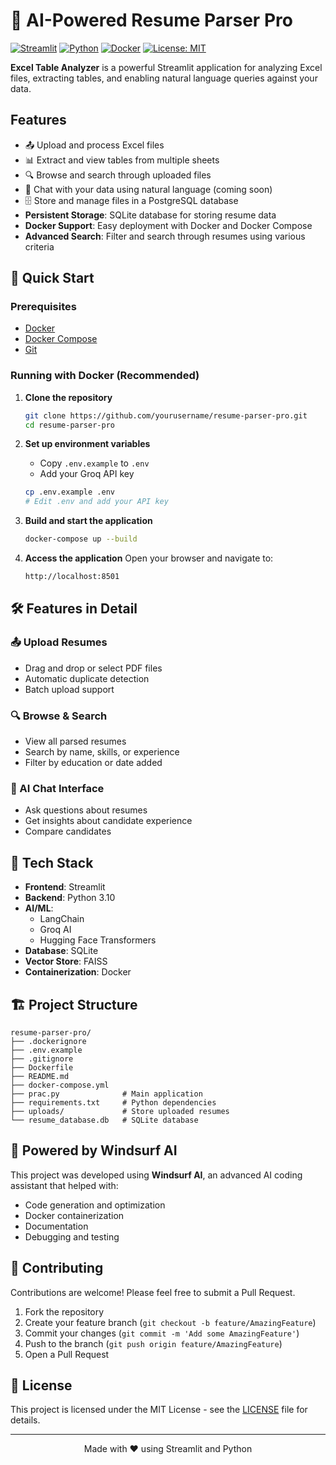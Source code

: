# 📄 AI-Powered Resume Parser Pro

[![Streamlit](https://static.streamlit.io/badges/streamlit_badge_black_white.svg)](https://streamlit.io/)
[![Python](https://img.shields.io/badge/python-3.10%2B-blue.svg)](https://www.python.org/)
[![Docker](https://img.shields.io/badge/Docker-2CA5E0?style=flat&logo=docker&logoColor=white)](https://www.docker.com/)
[![License: MIT](https://img.shields.io/badge/License-MIT-yellow.svg)](https://opensource.org/licenses/MIT)

**Excel Table Analyzer** is a powerful Streamlit application for analyzing Excel files, extracting tables, and enabling natural language queries against your data.

## Features

- 📤 Upload and process Excel files
- 📊 Extract and view tables from multiple sheets
- 🔍 Browse and search through uploaded files
- 💬 Chat with your data using natural language (coming soon)
- 🗄️ Store and manage files in a PostgreSQL database
- **Persistent Storage**: SQLite database for storing resume data
- **Docker Support**: Easy deployment with Docker and Docker Compose
- **Advanced Search**: Filter and search through resumes using various criteria

## 🚀 Quick Start

### Prerequisites

- [Docker](https://www.docker.com/get-started)
- [Docker Compose](https://docs.docker.com/compose/install/)
- [Git](https://git-scm.com/)

### Running with Docker (Recommended)

1. **Clone the repository**
   ```bash
   git clone https://github.com/yourusername/resume-parser-pro.git
   cd resume-parser-pro
   ```

2. **Set up environment variables**
   - Copy `.env.example` to `.env`
   - Add your Groq API key
   ```bash
   cp .env.example .env
   # Edit .env and add your API key
   ```

3. **Build and start the application**
   ```bash
   docker-compose up --build
   ```

4. **Access the application**
   Open your browser and navigate to:
   ```
   http://localhost:8501
   ```

## 🛠️ Features in Detail

### 📤 Upload Resumes
- Drag and drop or select PDF files
- Automatic duplicate detection
- Batch upload support

### 🔍 Browse & Search
- View all parsed resumes
- Search by name, skills, or experience
- Filter by education or date added

### 💬 AI Chat Interface
- Ask questions about resumes
- Get insights about candidate experience
- Compare candidates

## 🧩 Tech Stack

- **Frontend**: Streamlit
- **Backend**: Python 3.10
- **AI/ML**: 
  - LangChain
  - Groq AI
  - Hugging Face Transformers
- **Database**: SQLite
- **Vector Store**: FAISS
- **Containerization**: Docker

## 🏗️ Project Structure

```
resume-parser-pro/
├── .dockerignore
├── .env.example
├── .gitignore
├── Dockerfile
├── README.md
├── docker-compose.yml
├── prac.py              # Main application
├── requirements.txt     # Python dependencies
├── uploads/             # Store uploaded resumes
└── resume_database.db   # SQLite database
```

## 🌟 Powered by Windsurf AI

This project was developed using **Windsurf AI**, an advanced AI coding assistant that helped with:
- Code generation and optimization
- Docker containerization
- Documentation
- Debugging and testing

## 🤝 Contributing

Contributions are welcome! Please feel free to submit a Pull Request.

1. Fork the repository
2. Create your feature branch (`git checkout -b feature/AmazingFeature`)
3. Commit your changes (`git commit -m 'Add some AmazingFeature'`)
4. Push to the branch (`git push origin feature/AmazingFeature`)
5. Open a Pull Request

## 📄 License

This project is licensed under the MIT License - see the [LICENSE](LICENSE) file for details.

---

<div align="center">
  Made with ❤️ using Streamlit and Python
</div>
